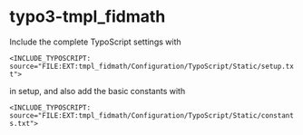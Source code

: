 # typo3-tmpl_fidmath

Include the complete TypoScript settings with

```<INCLUDE_TYPOSCRIPT: source="FILE:EXT:tmpl_fidmath/Configuration/TypoScript/Static/setup.txt">```

in setup, and also add the basic constants with

```<INCLUDE_TYPOSCRIPT: source="FILE:EXT:tmpl_fidmath/Configuration/TypoScript/Static/constants.txt">```
